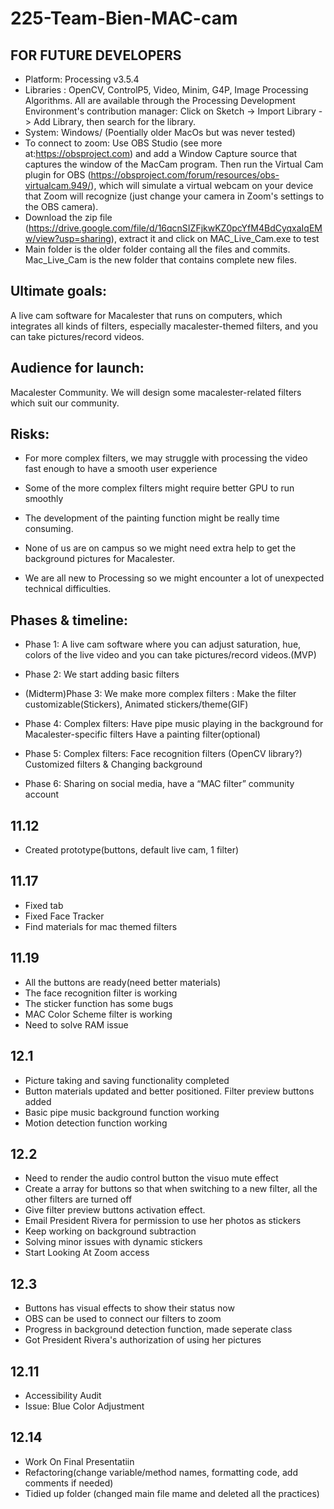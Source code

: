 # 225-Team-Bien-MAC-cam

## FOR FUTURE DEVELOPERS
* Platform: Processing v3.5.4 
* Libraries : OpenCV, ControlP5, Video, Minim, G4P, Image Processing Algorithms. All are available through the Processing Development Environment's contribution manager: Click on Sketch -> Import Library -> Add Library, then search for the library.
* System: Windows/ (Poentially older MacOs but was never tested)
* To connect to zoom: Use OBS Studio (see more at:https://obsproject.com) and add a Window Capture source that captures the window of the MacCam program. Then run the Virtual Cam plugin for OBS (https://obsproject.com/forum/resources/obs-virtualcam.949/), which will simulate a virtual webcam on your device that Zoom will recognize (just change your camera in Zoom's settings to the OBS camera).
* Download the zip file (https://drive.google.com/file/d/16qcnSIZFjkwKZ0pcYfM4BdCyqxaIqEMw/view?usp=sharing), extract it and click on MAC_Live_Cam.exe to test
* Main folder is the older folder containg all the files and commits. Mac_Live_Cam is the new folder that contains complete new files.

## Ultimate goals:  
A live cam software  for Macalester that runs on computers, which integrates all kinds of filters, especially macalester-themed filters, and you can take pictures/record videos.

## Audience for launch: 
Macalester Community. We will design some macalester-related filters which suit our community. 

## Risks: 
* For more complex filters, we may struggle with processing the video fast enough to have a smooth user experience

* Some of the more complex filters might require better GPU to run smoothly

* The development of the painting function might be really time consuming. 

* None of us are on campus so we might need extra help to get the background pictures for Macalester.

* We are all new to Processing so we might encounter a lot of unexpected technical difficulties.

## Phases & timeline: 
* Phase 1: A live cam software where you can adjust saturation, hue, colors of the live video and you can take pictures/record videos.(MVP)

* Phase 2: We start adding basic filters

* (Midterm)Phase 3: We make more complex filters : 
Make the filter customizable(Stickers),
Animated stickers/theme(GIF)

* Phase 4: Complex filters: 
 Have pipe music playing in the background for Macalester-specific filters 
 Have a painting filter(optional)
 
* Phase 5:  Complex filters:
Face recognition filters (OpenCV library?)
Customized filters & Changing background

* Phase 6: Sharing on social media, have a “MAC filter” community account


## 11.12
* Created prototype(buttons, default live cam, 1 filter)

## 11.17
* Fixed tab
* Fixed Face Tracker
* Find materials for mac themed filters

## 11.19
* All the buttons are ready(need better materials)
* The face recognition filter is working
* The sticker function has some bugs
* MAC Color Scheme filter is working
* Need to solve RAM issue

## 12.1
* Picture taking and saving functionality completed
* Button materials updated and better positioned. Filter preview buttons added
* Basic pipe music background function working
* Motion detection function working 


## 12.2
* Need to render the audio control button the visuo mute effect
* Create a array for buttons so that when switching to a new filter, all the other filters are turned off
* Give filter preview buttons activation effect.
* Email President Rivera for permission to use her photos as stickers
* Keep working on background subtraction
* Solving minor issues with dynamic stickers
* Start Looking At Zoom access


## 12.3
* Buttons has visual effects to show their status now
* OBS can be used to connect our filters to zoom
* Progress in background detection function, made seperate class
* Got President Rivera's authorization of using her pictures

## 12.11
* Accessibility Audit
* Issue: Blue Color Adjustment 

## 12.14
* Work On Final Presentatiin
* Refactoring(change variable/method names, formatting code, add comments if needed)
* Tidied up folder (changed main file mame and deleted all the practices)


